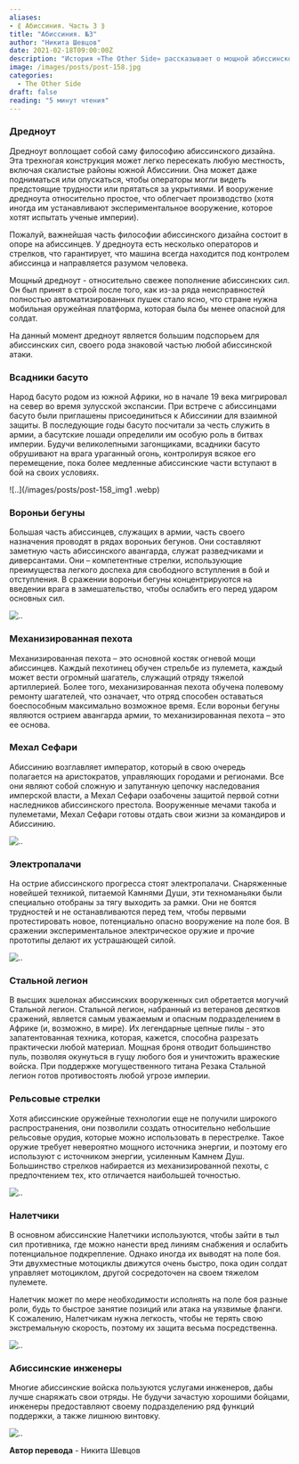 ```yaml
---
aliases: 
- ⟪ Абиссиния. Часть 3 ⟫
title: "Абиссиния. №3"
author: "Никита Шевцов"
date: 2021-02-18T09:00:00Z
description: "История «The Other Side» рассказывает о мощной абиссинской военной машине Дредноут с его уникальной трехногой конструкцией, которая позволяет ему преодолевать любую местность, даже скалистые районы южной Абиссинии. Простое вооружение машины упрощает производство, а ее зависимость от абиссинских операторов и артиллеристов гарантирует, что она всегда находится под контролем человека. Дредноут — недавнее дополнение к абиссинским силам, служащее в качестве мобильной оружейной платформы и жизненно важного компонента любой абиссинской атаки."
image: /images/posts/post-158.jpg
categories:
  - The Other Side
draft: false
reading: "5 минут чтения"
---
```


### Дредноут

Дредноут воплощает собой саму философию абиссинского дизайна. Эта трехногая конструкция может легко пересекать любую местность, включая скалистые районы южной Абиссинии. Она может даже подниматься или опускаться, чтобы операторы могли видеть предстоящие трудности или прятаться за укрытиями. И вооружение дредноута относительно простое, что облегчает производство (хотя иногда им устанавливают экспериментальное вооружение, которое хотят испытать ученые империи).

Пожалуй, важнейшая часть философии абиссинского дизайна состоит в опоре на абиссинцев. У дредноута есть несколько операторов и стрелков, что гарантирует, что машина всегда находится под контролем абиссинца и направляется разумом человека.

Мощный дредноут - относительно свежее пополнение абиссинских сил. Он был принят в строй после того, как из-за ряда неисправностей полностью автоматизированных пушек стало ясно, что стране нужна мобильная оружейная платформа, которая была бы менее опасной для солдат.

На данный момент дредноут является большим подспорьем для абиссинских сил, своего рода знаковой частью любой абиссинской атаки.


### Всадники басуто

Народ басуто родом из южной Африки, но в начале 19 века мигрировал на север во время зулусской экспансии. При встрече с абиссинцами басуто были приглашены присоединиться к Абиссинии для взаимной защиты. В последующие годы басуто посчитали за честь служить в армии, а басутские лошади определили им особую роль в битвах империи. Будучи великолепными загонщиками, всадники басуто обрушивают на врага ураганный огонь, контролируя всякое его перемещение, пока более медленные абиссинские части вступают в бой на своих условиях.

![..](/images/posts/post-158_img1 .webp)



### Вороньи бегуны

Большая часть абиссинцев, служащих в армии, часть своего назначения проводят в рядах вороньих бегунов. Они составляют заметную часть абиссинского авангарда, служат разведчиками и диверсантами. Они – компетентные стрелки, использующие преимущества легкого доспеха для свободного вступления в бой и отступления. В сражении вороньи бегуны концентрируются на введении врага в замешательство, чтобы ослабить его перед ударом основных сил.

![..](/images/posts/post-158_img2.webp)

### Механизированная пехота

Механизированная пехота – это основной костяк огневой мощи абиссинцев. Каждый пехотинец обучен стрельбе из пулемета, каждый может вести огромный шагатель, служащий отряду тяжелой артиллерией. Более того, механизированная пехота обучена полевому ремонту шагателей, что означает, что отряд способен оставаться боеспособным максимально возможное время. Если вороньи бегуны являются острием авангарда армии, то механизированная пехота – это ее основа.


### Мехал Сефари

Абиссинию возглавляет император, который в свою очередь полагается на аристократов, управляющих городами и регионами. Все они являют собой сложную и запутанную цепочку наследования имперской власти, а Мехал Сефари озабочены защитой первой сотни наследников абиссинского престола. Вооруженные мечами такоба и пулеметами, Мехал Сефари готовы отдать свои жизни за командиров и Абиссинию.

![..](/images/posts/post-158_img3.webp)


### Электропалачи

На острие абиссинского прогресса стоят электропалачи. Снаряженные новейшей техникой, питаемой Камнями Души, эти техноманьяки были специально отобраны за тягу выходить за рамки. Они не боятся трудностей и не останавливаются перед тем, чтобы первыми протестировать новое, потенциально опасно вооружение на поле боя. В сражении экспериментальное электрическое оружие и прочие прототипы делают их устрашающей силой.

![..](/images/posts/post-158_img4.webp)


### Стальной легион

В высших эшелонах абиссинских вооруженных сил обретается могучий Стальной легион. Стальной легион, набранный из ветеранов десятков сражений, является самым уважаемым и опасным подразделением в Африке (и, возможно, в мире). Их легендарные цепные пилы - это запатентованная техника, которая, кажется, способна разрезать практически любой материал. Мощная броня отводит большинство пуль, позволяя окунуться в гущу любого боя и уничтожить вражеские войска. При поддержке могущественного титана Резака Стальной легион готов противостоять любой угрозе империи.

### Рельсовые стрелки

Хотя абиссинские оружейные технологии еще не получили широкого распространения, они позволили создать относительно небольшие рельсовые орудия, которые можно использовать в перестрелке. Такое оружие требует невероятно мощного источника энергии, и поэтому его используют с источником энергии, усиленным Камнем Душ. Большинство стрелков набирается из механизированной пехоты, с предпочтением тех, кто отличается наибольшей точностью.

![..](/images/posts/post-158_img5.webp)


### Налетчики

В основном абиссинские Налетчики используются, чтобы зайти в тыл сил противника, где можно нанести вред линиям снабжения и ослабить потенциальное подкрепление. Однако иногда их выводят на поле боя. Эти двухместные мотоциклы движутся очень быстро, пока один солдат управляет мотоциклом, другой сосредоточен на своем тяжелом пулемете.

Налетчик может по мере необходимости исполнять на поле боя разные роли, будь то быстрое занятие позиций или атака на уязвимые фланги. К сожалению, Налетчикам нужна легкость, чтобы не терять свою экстремальную скорость, поэтому их защита весьма посредственна.

![..](/images/posts/post-158_img6.webp)


### Абиссинские инженеры

Многие абиссинские войска пользуются услугами инженеров, дабы лучше снаряжать свои отряды. Не будучи зачастую хорошими бойцами, инженеры предоставляют своему подразделению ряд функций поддержки, а также лишнюю винтовку.

![..](/images/posts/post-158_img7.webp)



**Автор перевода** - Никита Шевцов

